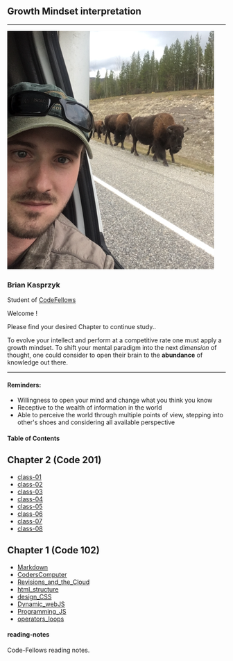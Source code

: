 
## Growth Mindset interpretation
---
 ![](profile1small.png)
### Brian Kasprzyk 
Student of [CodeFellows](https://www.codefellows.org/) 


Welcome ! 

Please find your desired Chapter to continue study..


To evolve your intellect and perform at a competitive rate one must apply a growth mindset. To shift your mental paradigm into the next *dimension* of thought, one could consider to open their brain to the **abundance**  of knowledge out there.

***

#### **Reminders:**
- Willingness to open your mind and change what you think you know
- Receptive to the wealth of information in the world
- Able to perceive the world through multiple points of view, stepping into other's shoes and considering all available perspective


#### Table of Contents


## Chapter 2 (Code 201)

- [class-01](https://bkasprzyk19.github.io/reading-notes/class-01)
- [class-02](https://bkasprzyk19.github.io/reading-notes/class-02)
- [class-03](https://bkasprzyk19.github.io/reading-notes/class-03)
- [class-04](https://bkasprzyk19.github.io/reading-notes/class-04)
- [class-05](https://bkasprzyk19.github.io/reading-notes/class-05)
- [class-06](https://bkasprzyk19.github.io/reading-notes/class-06)
- [class-07](https://bkasprzyk19.github.io/reading-notes/class-07)
- [class-08](https://bkasprzyk19.github.io/reading-notes/class-08)

## Chapter 1 (Code 102)

- [Markdown](https://bkasprzyk19.github.io/reading-notes/markdown)
- [CodersComputer](https://bkasprzyk19.github.io/reading-notes/coderscomputer)
- [Revisions_and_the_Cloud](https://bkasprzyk19.github.io/reading-notes/revisions_and_the_cloud)
- [html_structure](https://bkasprzyk19.github.io/reading-notes/html_structure)
- [design_CSS](https://bkasprzyk19.github.io/reading-notes/design_css)
- [Dynamic_webJS](https://bkasprzyk19.github.io/reading-notes/dynamic_webJS)
- [Programming_JS](https://bkasprzyk19.github.io/reading-notes/programming_JavaScript)
- [operators_loops](https://bkasprzyk19.github.io/reading-notes/operators_loops)


#### reading-notes
Code-Fellows reading notes.
